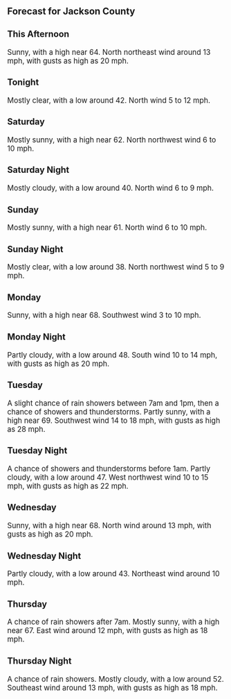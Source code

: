 <div>
   <h2>Forecast for Jackson County</h2>
   <p>
      <div style="font-size:120%">
         <h3>This Afternoon</h3>Sunny, with a high near 64. North northeast wind around 13 mph, with gusts as high as 20 mph.<br></div>
   </p>
   <p>
      <div style="font-size:120%">
         <h3>Tonight</h3>Mostly clear, with a low around 42. North wind 5 to 12 mph.<br></div>
   </p>
   <p>
      <div style="font-size:120%">
         <h3>Saturday</h3>Mostly sunny, with a high near 62. North northwest wind 6 to 10 mph.<br></div>
   </p>
   <p>
      <div style="font-size:120%">
         <h3>Saturday Night</h3>Mostly cloudy, with a low around 40. North wind 6 to 9 mph.<br></div>
   </p>
   <p>
      <div style="font-size:120%">
         <h3>Sunday</h3>Mostly sunny, with a high near 61. North wind 6 to 10 mph.<br></div>
   </p>
   <p>
      <div style="font-size:120%">
         <h3>Sunday Night</h3>Mostly clear, with a low around 38. North northwest wind 5 to 9 mph.<br></div>
   </p>
   <p>
      <div style="font-size:120%">
         <h3>Monday</h3>Sunny, with a high near 68. Southwest wind 3 to 10 mph.<br></div>
   </p>
   <p>
      <div style="font-size:120%">
         <h3>Monday Night</h3>Partly cloudy, with a low around 48. South wind 10 to 14 mph, with gusts as high as 20 mph.<br></div>
   </p>
   <p>
      <div style="font-size:120%">
         <h3>Tuesday</h3>A slight chance of rain showers between 7am and 1pm, then a chance of showers and thunderstorms. Partly sunny, with a high
         near 69. Southwest wind 14 to 18 mph, with gusts as high as 28 mph.<br></div>
   </p>
   <p>
      <div style="font-size:120%">
         <h3>Tuesday Night</h3>A chance of showers and thunderstorms before 1am. Partly cloudy, with a low around 47. West northwest wind 10 to 15 mph, with
         gusts as high as 22 mph.<br></div>
   </p>
   <p>
      <div style="font-size:120%">
         <h3>Wednesday</h3>Sunny, with a high near 68. North wind around 13 mph, with gusts as high as 20 mph.<br></div>
   </p>
   <p>
      <div style="font-size:120%">
         <h3>Wednesday Night</h3>Partly cloudy, with a low around 43. Northeast wind around 10 mph.<br></div>
   </p>
   <p>
      <div style="font-size:120%">
         <h3>Thursday</h3>A chance of rain showers after 7am. Mostly sunny, with a high near 67. East wind around 12 mph, with gusts as high as 18 mph.<br></div>
   </p>
   <p>
      <div style="font-size:120%">
         <h3>Thursday Night</h3>A chance of rain showers. Mostly cloudy, with a low around 52. Southeast wind around 13 mph, with gusts as high as 18 mph.<br></div>
   </p>
</div>